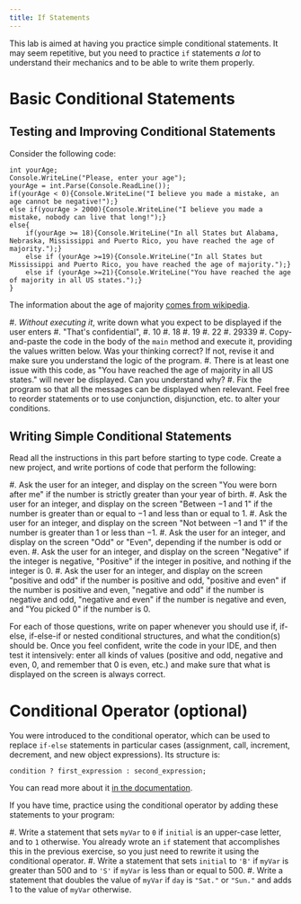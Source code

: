 ```yaml
---
title: If Statements
---
```


This lab is aimed at having you practice simple conditional statements.
It may seem repetitive, but you need to practice `if` statements _a lot_ to understand their mechanics and to be able to write them properly.

# Basic Conditional Statements

## Testing and Improving Conditional Statements

Consider the following code:

```
int yourAge;
Console.WriteLine("Please, enter your age");
yourAge = int.Parse(Console.ReadLine());
if(yourAge < 0){Console.WriteLine("I believe you made a mistake, an age cannot be negative!");}
else if(yourAge > 2000){Console.WriteLine("I believe you made a mistake, nobody can live that long!");}
else{
    if(yourAge >= 18){Console.WriteLine("In all States but Alabama, Nebraska, Mississippi and Puerto Rico, you have reached the age of majority.");}
    else if (yourAge >=19){Console.WriteLine("In all States but Mississippi and Puerto Rico, you have reached the age of majority.");}
    else if (yourAge >=21){Console.WriteLine("You have reached the age of majority in all US states.");}
}
```

The information about the age of majority [comes from wikipedia](https://en.wikipedia.org/wiki/Age_of_majority).

#. _Without executing it_, write down what you expect to be displayed if the user enters
    #. "That's confidential",
    #. 10
    #. 18
    #. 19
    #. 22
    #. 29339
#. Copy-and-paste the code in the body of the `main` method and execute it, providing the values written below. Was your thinking correct? If not, revise it and make sure you understand the logic of the program.
#. There is at least one issue with this code, as "You have reached the age of majority in all US states." will never be displayed. Can you understand why?
#. Fix the program so that all the messages can be displayed when relevant.  Feel free to reorder statements or to use conjunction, disjunction, etc. to alter your conditions.

## Writing Simple Conditional Statements

Read all the instructions in this part before starting to type code. Create a new project, and write portions of code that perform the following:

#. Ask the user for an integer, and display on the screen "You were born after me" if the number is strictly greater than your year of birth.
#. Ask the user for an integer, and display on the screen "Between $-1$ and $1$" if the number is greater than or equal to $-1$ and less than or equal to $1$.
#. Ask the user for an integer, and display on the screen "Not between $-1$ and $1$" if the number is greater than $1$ or less than $-1$.
#. Ask the user for an integer, and display on the screen "Odd" or "Even", depending if the number is odd or even.
#. Ask the user for an integer, and display on the screen "Negative" if the integer is negative, "Positive" if the integer in positive, and nothing if the integer is $0$.
#. Ask the user for an integer, and display on the screen "positive and odd" if the number is positive and odd, "positive and even" if the number is positive and even, "negative and odd" if the number is negative and odd, "negative and even" if the number is negative and even, and "You picked $0$" if the number is $0$.

For each of those questions, write on paper whenever you should use if, if-else, if-else-if or nested conditional structures, and what the condition(s) should be. Once you feel confident, write the code in your IDE, and then test it intensively: enter all kinds of values (positive and odd, negative and even, $0$, and remember that $0$ is even, etc.) and make sure that what is displayed on the screen is always correct.

 
# Conditional Operator (optional)

You were introduced to the conditional operator, which can be used to replace `if-else` statements in particular cases (assignment, call, increment, decrement, and new object expressions).
Its structure is:

`condition ? first_expression : second_expression;`

You can read more about it [in the documentation](https://docs.microsoft.com/en-us/dotnet/csharp/language-reference/operators/conditional-operator).

If you have time, practice using the conditional operator by adding these statements to your program:

#. Write a statement that sets `myVar` to `0` if `initial` is an upper-case letter, and to `1` otherwise. You already wrote an `if` statement that accomplishes this in the previous exercise, so you just need to rewrite it using the conditional operator.
#. Write a statement that sets `initial` to `'B'` if `myVar` is greater than 500 and to `'S'` if `myVar` is less than or equal to 500.
#. Write a statement that doubles the value of `myVar` if `day` is `"Sat."` or `"Sun."` and adds 1 to the value of `myVar` otherwise.
